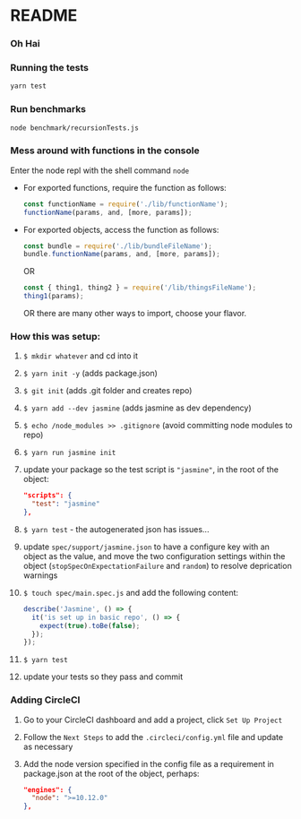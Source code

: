 # README

### Oh Hai

### Running the tests

```sh
yarn test
```

### Run benchmarks

```sh
node benchmark/recursionTests.js
```

### Mess around with functions in the console

Enter the node repl with the shell command `node`
* For exported functions, require the function as follows:

    ```js
    const functionName = require('./lib/functionName');
    functionName(params, and, [more, params]);
    ```

* For exported objects, access the function as follows:

    ```js
    const bundle = require('./lib/bundleFileName');
    bundle.functionName(params, and, [more, params]);
    ```

    OR

    ```js
    const { thing1, thing2 } = require('/lib/thingsFileName');
    thing1(params);
    ```

    OR there are many other ways to import, choose your flavor.

### How this was setup:

1. `$ mkdir whatever` and cd into it
1. `$ yarn init -y` (adds package.json)
1. `$ git init` (adds .git folder and creates repo)
1. `$ yarn add --dev jasmine` (adds jasmine as dev dependency)
1. `$ echo /node_modules >> .gitignore` (avoid committing node modules to repo)
1. `$ yarn run jasmine init`
1. update your package so the test script is `"jasmine"`, in the root of the object:

    ```json
    "scripts": {
      "test": "jasmine"
    },
    ```

1. `$ yarn test` - the autogenerated json has issues...
1. update `spec/support/jasmine.json` to have a configure key with an object as the value, and move the two configuration settings within the object (`stopSpecOnExpectationFailure` and `random`) to resolve deprication warnings
1. `$ touch spec/main.spec.js` and add the following content:

    ```js
    describe('Jasmine', () => {
      it('is set up in basic repo', () => {
        expect(true).toBe(false);
      });
    });
    ```

1. `$ yarn test`
1. update your tests so they pass and commit

### Adding CircleCI

1. Go to your CircleCI dashboard and add a project, click `Set Up Project`
1. Follow the `Next Steps` to add the `.circleci/config.yml` file and update as necessary
1. Add the node version specified in the config file as a requirement in package.json at the root of the object, perhaps:

    ```json
    "engines": {
      "node": ">=10.12.0"
    },
    ```
